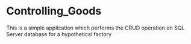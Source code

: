 # Controlling_Goods
This is a simple application which performs the CRUD operation on SQL Server database for a hypothetical factory 
